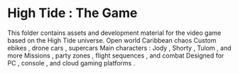 # High Tide : The Game 
This folder contains assets and development material for the video game based on the High Tide universe.
Open world Caribbean chaos
Custom ebikes , drone cars , supercars
Main characters : Jody , Shorty , Tulom , and more 
Missions , party zones , flight sequences , and combat
Designed for PC , console , and cloud gaming platforms .

